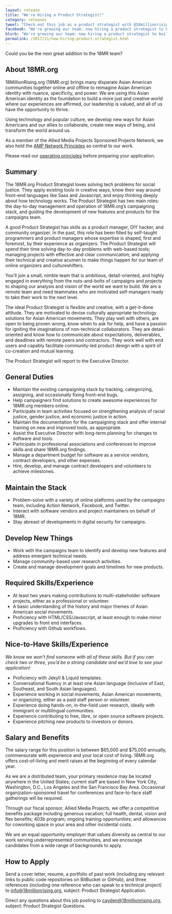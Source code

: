 ```yaml
---
layout: release
title: "We're Hiring a Product Strategist!"
category: releases
tweet: "Check out this job as a product strategist with @18millionrising: "
facebook: "We're growing our team: now hiring a product strategist to build and manage tech for social movements!"
blurb: "We're growing our team: now hiring a product strategist to build and manage tech for social movements!"
permalink: /2017/11/now-hiring-product-strategist.html
---
```


Could you be the next great addition to the 18MR team?

## About 18MR.org
18MillionRising.org (18MR.org) brings many disparate Asian American communities together online and offline to reimagine Asian American identity with nuance, specificity, and power. We are using this Asian American identity as the foundation to build a more just and creative world where our experiences are affirmed, our leadership is valued, and all of us have the opportunity to thrive.

Using technology and popular culture, we develop new ways for Asian Americans and our allies to collaborate, create new ways of being, and transform the world around us.

As a member of the Allied Media Projects Sponsored Projects Network, we also hold the [AMP Network Principles](https://www.alliedmedia.org/about/network-principles) as central to our work.

Please read our [operating principles](https://18millionrising.org/about) before preparing your application.

## Summary
The 18MR.org Product Strategist loves solving tech problems for social justice. They apply existing tools in creative ways, know their way around front-end languages like Sass and Javascript, and enjoy thinking deeply about how technology works. The Product Strategist has two main roles: the day-to-day management and operation of 18MR.org’s campaigning stack, and guiding the development of new features and products for the campaigns team. 

A good Product Strategist has skills as a product manager, DIY hacker, and community organizer. In the past, this role has been filled by self-taught programmers and product managers whose expertise is shaped, first and foremost, by their experience as organizers. The Product Strategist will spend their time solving day-to-day problems with web-based tools; managing projects with effective and clear communication; and applying their technical and creative acumen to make things happen for our team of online organizers and cultureshifters.

You’ll join a small, nimble team that is ambitious, detail-oriented, and highly engaged in everything from the nuts-and-bolts of campaigns and projects to shaping our analysis and vision of the world we want to build. We are a remote team and need teammates who are motivated self-managers ready to take their work to the next level.

The ideal Product Strategist is flexible and creative, with a get-it-done attitude. They are motivated to devise culturally appropriate technology solutions for Asian American movements. They play well with others, are open to being proven wrong, know when to ask for help, and have a passion for igniting the imaginations of non-technical collaborators. They are detail-oriented and know how to communicate about expectations, deliverables, and deadlines with remote peers and contractors. They work well with end users and capably facilitate community-led product design with a spirit of co-creation and mutual learning.

The Product Strategist will report to the Executive Director.

## General Duties

- Maintain the existing campaigning stack by tracking, categorizing, assigning, and occasionally fixing front-end bugs.
- Help campaigners find solutions to create awesome experiences for 18MR.org members online.
- Participate in team activities focused on strengthening analysis of racial justice, gender justice, and economic justice in action.
- Maintain the documentation for the campaigning stack and offer internal training on new and improved tools, as appropriate.
- Assist the Executive Director with long-term planning for changes to software and tools.
- Participate in professional associations and conferences to improve skills and share 18MR.org findings.
- Manage a department budget for software as a service vendors, contract developers, and other expenses.
- Hire, develop, and manage contract developers and volunteers to achieve milestones.

## Maintain the Stack

- Problem-solve with a variety of online platforms used by the campaigns team, including Action Network, Facebook, and Twitter.
- Interact with software vendors and project maintainers on behalf of 18MR.
- Stay abreast of developments in digital security for campaigns.

## Develop New Things

- Work with the campaigns team to identify and develop new features and address emergent technical needs.
- Manage community-based user research activities.
- Create and manage development goals and timelines for new products.

## Required Skills/Experience

- At least two years making contributions to multi-stakeholder software projects, either as a professional or volunteer.
- A basic understanding of the history and major themes of Asian American social movements.
- Proficiency with HTML/CSS/Javascript, at least enough to make minor upgrades to front end interfaces.
- Proficiency with Github workflows.

## Nice-to-Have Skills/Experience

_We know we won’t find someone with all of these skills. But if you can check two or three, you’d be a strong candidate and we’d love to see your application!_

- Proficiency with Jekyll & Liquid templates.
- Conversational fluency in at least one Asian language (inclusive of East, Southeast, and South Asian languages).
- Experience working in social movements, Asian American movements, or organizing, either as a paid staff person or volunteer.
- Experience doing hands-on, in-the-field user research, ideally with immigrant or multilingual communities.
- Experience contributing to free, libre, or open source software projects.
- Experience pitching new products to investors or donors.

## Salary and Benefits

The salary range for this position is between $65,000 and $75,000 annually, commensurate with experience and your local cost of living. 18MR.org offers cost-of-living and merit raises at the beginning of every calendar year.

As we are a distributed team, your primary residence may be located anywhere in the United States; current staff are based in New York City, Washington, D.C., Los Angeles and the San Francisco Bay Area. Occasional organization-sponsored travel for conferences and face-to-face staff gatherings will be required.

Through our fiscal sponsor, Allied Media Projects, we offer a competitive benefits package including generous vacation; full health, dental, vision and flex benefits; 403b program; ongoing training opportunities; and allowances for coworking space in your area and other incidental costs.

We are an equal opportunity employer that values diversity as central to our work serving underrepresented communities, and we encourage candidates from a wide range of backgrounds to apply.

## How to Apply

Send a cover letter, resume, a portfolio of past work (including any relevant links to public code repositories on BitBucket or GitHub), and three references (including one reference who can speak to a technical project) to [info@18millionrising.org](mailto:info@18millionrising.org), subject: Product Strategist Application. 

Direct any questions about this job posting to [cayden@18millionrising.org](mailto:cayden@18millionrising.org), subject: Product Strategist Questions.